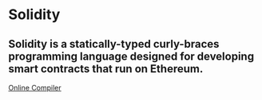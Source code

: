 # Solidity

## Solidity is a statically-typed curly-braces programming language designed for developing smart contracts that run on Ethereum.

[Online Compiler](https://remix.ethereum.org/)
